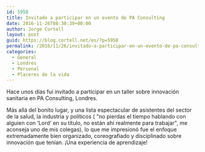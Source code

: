 ```yaml
---
id: 5958
title: Invitado a participar en un evento de PA Consulting
date: 2016-11-26T08:30:39+00:00
author: Jorge Cortell
layout: post
guid: https://blog.cortell.net/es/?p=5958
permalink: /2016/11/26/invitado-a-participar-en-un-evento-de-pa-consulting/
categories:
  - General
  - Londres
  - Personal
  - Placeres de la vida
---
```

Hace unos días fui invitado a participar en un taller sobre innovación sanitaria en PA Consulting, Londres.

Más allá del bonito lugar, y una lista espectacular de asistentes del sector de la salud, la industria y políticos ( "no pierdas el tiempo hablando con alguien con ‘Lord‘ en su título, no están ahí realmente para trabajar", me aconseja uno de mis colegas), lo que me impresionó fue el enfoque extremadamente bien organizado, coreografiado y disciplinado sobre innovación que tenían. ¡Una experiencia de aprendizaje!